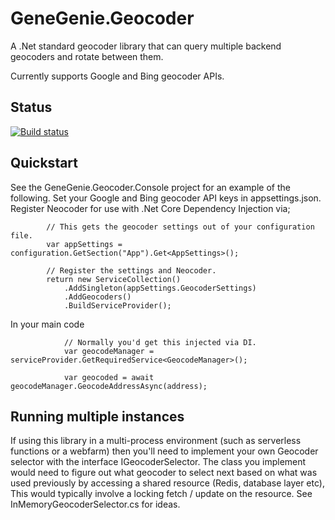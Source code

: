 # GeneGenie.Geocoder
A .Net standard geocoder library that can query multiple backend geocoders and rotate between them.

Currently supports Google and Bing geocoder APIs.

## Status

[![Build status](https://dev.azure.com/ryanoneill/Neocoder/_apis/build/status/Neocoder-ASP.NET%20Core-CI)](https://dev.azure.com/ryanoneill/Neocoder/_build/latest?definitionId=2)

## Quickstart

See the GeneGenie.Geocoder.Console project for an example of the following.
Set your Google and Bing geocoder API keys in appsettings.json.
Register Neocoder for use with .Net Core Dependency Injection via;

            // This gets the geocoder settings out of your configuration file.
            var appSettings = configuration.GetSection("App").Get<AppSettings>();

            // Register the settings and Neocoder.
            return new ServiceCollection()
                .AddSingleton(appSettings.GeocoderSettings)
                .AddGeocoders()
                .BuildServiceProvider();

In your main code

                // Normally you'd get this injected via DI.
                var geocodeManager = serviceProvider.GetRequiredService<GeocodeManager>();

                var geocoded = await geocodeManager.GeocodeAddressAsync(address);


## Running multiple instances
If using this library in a multi-process environment (such as serverless functions or a webfarm) then you'll need to implement your own Geocoder selector with the interface IGeocoderSelector. The class you implement would need to figure out what geocoder to select next based on what was used previously by accessing a shared resource (Redis, database layer etc), This would typically involve a locking fetch / update on the resource. See InMemoryGeocoderSelector.cs for ideas.

